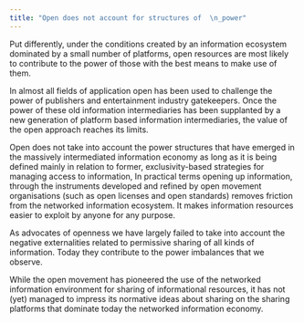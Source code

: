 ```yaml
---
title: "Open does not account for structures of  \n_power"
---
```

Put differently, under the conditions created by an information ecosystem dominated by a small number of platforms, open resources are most likely to contribute to the power of those with the best means to make use of them.  

In almost all fields of application open has been used to challenge the power of publishers and entertainment industry gatekeepers. Once the power of these old information intermediaries has been supplanted by a new generation of platform based information intermediaries, the value of the open approach reaches its limits.  

Open does not take into account the power structures that have emerged in the massively intermediated information economy as long as it is being defined mainly in relation to former, exclusivity-based strategies for managing access to information, In practical terms opening up information, through the instruments developed and refined by open movement organisations (such as open licenses and open standards) removes friction from the networked information ecosystem. It makes information resources easier to exploit by anyone for any purpose.  

As advocates of openness we have largely failed to take into account the negative externalities related to permissive sharing of all kinds of information. Today they contribute to the power imbalances that we observe.  

While the open movement has pioneered the use of the networked information environment for sharing of informational resources, it has not (yet) managed to impress its normative ideas about sharing on the sharing platforms that dominate today the networked information economy.
